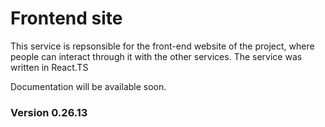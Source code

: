 # Frontend site

This service is repsonsible for the front-end website of the project, where people can interact through it with the other services.
The service was written in React.TS

Documentation will be available soon.

### Version 0.26.13